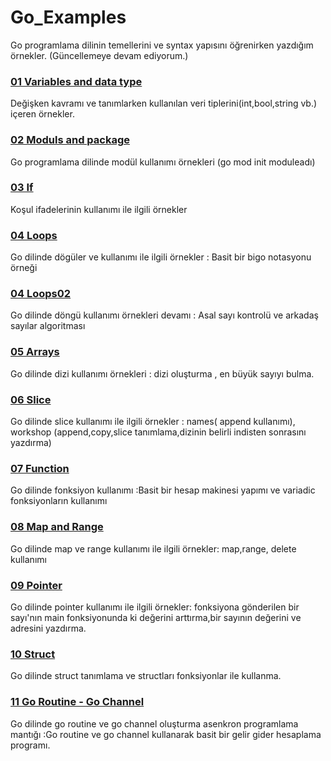 # Go_Examples
Go programlama dilinin temellerini ve syntax yapısını öğrenirken yazdığım örnekler. (Güncellemeye devam ediyorum.)

### [01 Variables and data type](https://github.com/hamdihacihaliloglu/Go-Examples/tree/main/01_variables_and_data_type)
Değişken kavramı ve tanımlarken kullanılan veri tiplerini(int,bool,string vb.) içeren örnekler.

### [02 Moduls and package](https://github.com/hamdihacihaliloglu/Go-Examples/tree/main/02_moduls_and_package)
Go programlama dilinde modül kullanımı örnekleri 
(go mod init moduleadı)

### [03 If](https://github.com/hamdihacihaliloglu/Go-Examples/tree/main/03_if)
Koşul ifadelerinin kullanımı ile ilgili örnekler

### [04 Loops](https://github.com/hamdihacihaliloglu/Go-Examples/tree/main/04_Loops)
Go dilinde dögüler ve kullanımı ile ilgili örnekler : Basit bir bigo notasyonu örneği

### [04 Loops02](https://github.com/hamdihacihaliloglu/Go-Examples/tree/main/04_loops02)
Go dilinde döngü kullanımı örnekleri devamı : Asal sayı kontrolü ve arkadaş sayılar algoritması 

### [05 Arrays](https://github.com/hamdihacihaliloglu/Go-Examples/tree/main/05_arrays)
Go dilinde dizi kullanımı örnekleri : dizi oluşturma , en büyük sayıyı bulma.

### [06 Slice](https://github.com/hamdihacihaliloglu/Go-Examples/tree/main/06_slice)
Go dilinde slice kullanımı ile ilgili örnekler : names( append kullanımı), workshop (append,copy,slice tanımlama,dizinin belirli indisten sonrasını yazdırma)

### [07 Function](https://github.com/hamdihacihaliloglu/Go-Examples/tree/main/07_function)
Go dilinde fonksiyon kullanımı :Basit bir hesap makinesi yapımı ve variadic fonksiyonların kullanımı

### [08 Map and Range](https://github.com/hamdihacihaliloglu/Go-Examples/tree/main/08_map_and_for_range)
Go dilinde map ve range kullanımı ile ilgili örnekler: map,range, delete kullanımı

### [09 Pointer](https://github.com/hamdihacihaliloglu/Go-Examples/tree/main/09_pointer)
Go dilinde pointer kullanımı ile ilgili örnekler: fonksiyona gönderilen bir sayı'nın main fonksiyonunda ki değerini arttırma,bir sayının değerini ve adresini yazdırma.

### [10 Struct](https://github.com/hamdihacihaliloglu/Go-Examples/tree/main/10_struct)
Go dilinde struct tanımlama ve structları fonksiyonlar ile kullanma.  

### [11 Go Routine - Go Channel](https://github.com/hamdihacihaliloglu/Go-Examples/tree/main/11_goroutine_and_gochannel)
Go dilinde go routine ve go channel oluşturma asenkron programlama mantığı :Go routine ve go channel kullanarak basit bir gelir gider hesaplama programı.   



